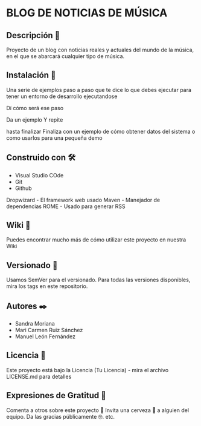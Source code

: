 # BLOG DE NOTICIAS DE MÚSICA

## Descripción 🚀

Proyecto de un blog con noticias reales y actuales del mundo de la música, en el que se abarcará cualquier tipo de música.

## Instalación 🔧

Una serie de ejemplos paso a paso que te dice lo que debes ejecutar para tener un entorno de desarrollo ejecutandose

Dí cómo será ese paso

Da un ejemplo
Y repite

hasta finalizar
Finaliza con un ejemplo de cómo obtener datos del sistema o como usarlos para una pequeña demo

## Construido con 🛠️

- Visual Studio COde
- Git 
- Github

Dropwizard - El framework web usado
Maven - Manejador de dependencias
ROME - Usado para generar RSS

## Wiki 📖

Puedes encontrar mucho más de cómo utilizar este proyecto en nuestra Wiki

## Versionado 📌

Usamos SemVer para el versionado. Para todas las versiones disponibles, mira los tags en este repositorio.

## Autores ✒️

- Sandra Moriana 
- Mari Carmen Ruiz Sánchez 
- Manuel León Fernández


## Licencia 📄

Este proyecto está bajo la Licencia (Tu Licencia) - mira el archivo LICENSE.md para detalles

## Expresiones de Gratitud 🎁

Comenta a otros sobre este proyecto 📢
Invita una cerveza 🍺 a alguien del equipo.
Da las gracias públicamente 🤓.
etc.